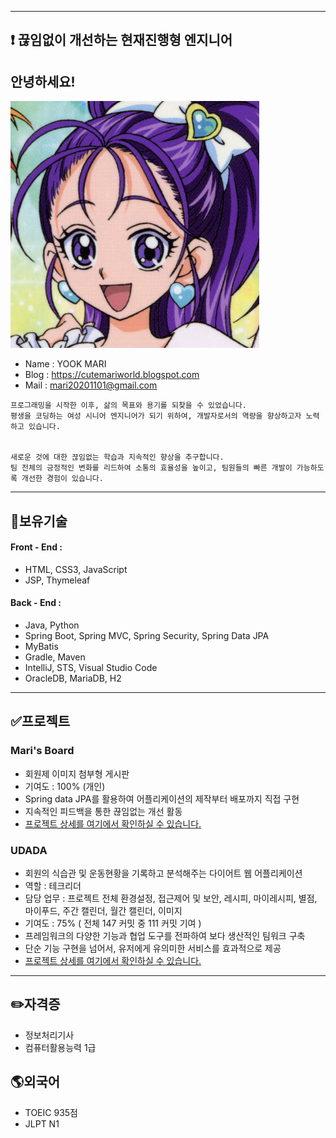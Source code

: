 <!---
MARI2020201101/MARI2020201101 is a ✨ special ✨ repository because its `README.md` (this file) appears on your GitHub profile.
You can click the Preview link to take a look at your changes.
--->
---
:exclamation: 끊임없이 개선하는 현재진행형 엔지니어 
---
## 안녕하세요!
![프로필이미지](https://github.com/MARI2020201101/MARI2020201101/blob/main/Futari%20wa%20Pretty%20Cure-splashstar%20(2).png)
* Name : YOOK MARI
* Blog : https://cutemariworld.blogspot.com
* Mail : mari20201101@gmail.com
```
프로그래밍을 시작한 이후, 삶의 목표와 용기를 되찾을 수 있었습니다. 
평생을 코딩하는 여성 시니어 엔지니어가 되기 위하여, 개발자로서의 역량을 향상하고자 노력하고 있습니다.


새로운 것에 대한 끊임없는 학습과 지속적인 향상을 추구합니다. 
팀 전체의 긍정적인 변화를 리드하여 소통의 효율성을 높이고, 팀원들의 빠른 개발이 가능하도록 개선한 경험이 있습니다.

```
---
## :star2:보유기술
#### Front - End : 
  - HTML, CSS3, JavaScript
  - JSP, Thymeleaf

#### Back - End : 
  - Java, Python
  - Spring Boot, Spring MVC,  Spring Security, Spring Data JPA
  - MyBatis
  - Gradle, Maven
  - IntelliJ, STS, Visual Studio Code
  - OracleDB, MariaDB, H2
---
## :white_check_mark:프로젝트
### Mari's Board
- 회원제 이미지 첨부형 게시판 
- 기여도 : 100% (개인)
- Spring data JPA를 활용하여 어플리케이션의 제작부터 배포까지 직접 구현
- 지속적인 피드백을 통한 끊임없는 개선 활동
- [프로젝트 상세를 여기에서 확인하실 수 있습니다.](https://github.com/MARI2020201101/Mari_ImageBoard_JPA_MyBatis)


### UDADA
- 회원의 식습관 및 운동현황을 기록하고 분석해주는 다이어트 웹 어플리케이션
- 역할 : 테크리더
- 담당 업무 : 프로젝트 전체 환경설정, 접근제어 및 보안, 레시피, 마이레시피, 별점, 마이푸드, 주간 캘린더, 월간 캘린더, 이미지
- 기여도 : 75% ( 전체 147 커밋 중 111 커밋 기여 )
- 프레임워크의 다양한 기능과 협업 도구를 전파하여 보다 생산적인 팀워크 구축
- 단순 기능 구현을 넘어서, 유저에게 유의미한 서비스를 효과적으로 제공
- [프로젝트 상세를 여기에서 확인하실 수 있습니다.](https://github.com/MARI2020201101/Udada_Project)
---
## :pencil2:자격증
* 정보처리기사
* 컴퓨터활용능력 1급

## :earth_americas:외국어
* TOEIC 935점
* JLPT N1


